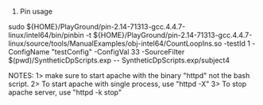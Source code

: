1. Pin usage

sudo ${HOME}/PlayGround/pin-2.14-71313-gcc.4.4.7-linux/intel64/bin/pinbin -t ${HOME}/PlayGround/pin-2.14-71313-gcc.4.4.7-linux/source/tools/ManualExamples/obj-intel64/CountLoopIns.so -testId 1 -ConfigName "testConfig" -ConfigVal 33 -SourceFilter $(pwd)/SyntheticDpScripts.exp -- SyntheticDpScripts.exp/subject4

NOTES:
1> make sure to start apache with the binary "httpd" not the bash script.
2> To start apache with single process, use "httpd -X" 
3> To stop apache server, use "httpd -k stop"
